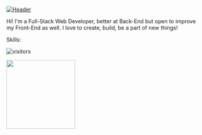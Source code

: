 [![Header](https://raw.githubusercontent.com/ticianomen/ticianomen/burger.jpg "Header")](https://some-url.dev/)


Hi! I'm a Full-Stack Web Developer, better at Back-End but open to improve my Front-End as well. I love to create, build, be a part of new things!


Skills:



![visitors](https://visitor-badge.glitch.me/badge?page_id=page.id)

<img height="180em" src="https://github-readme-stats.vercel.app/api?username=ticianomen&show_icons=true&hide_border=true&&count_private=true&include_all_commits=true" />

<!--START_SECTION:waka-->
<!--END_SECTION:waka-->

